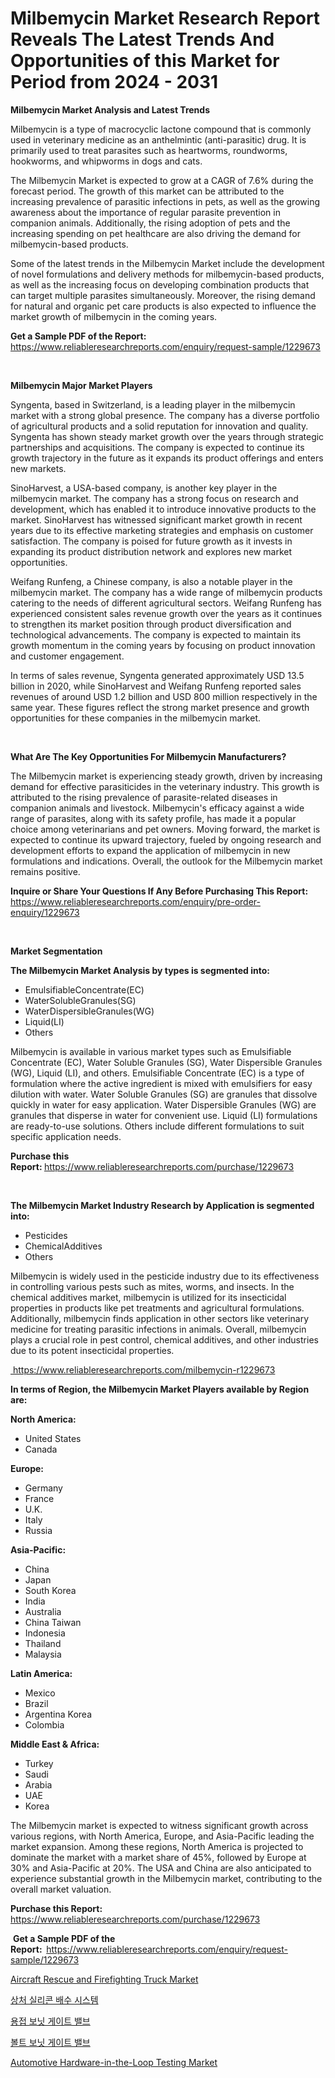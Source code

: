 <p><h1>Milbemycin Market Research Report Reveals The Latest Trends And Opportunities of this Market for Period from 2024 - 2031</h1></p><p><strong>Milbemycin Market Analysis and Latest Trends</strong></p>
<p><p>Milbemycin is a type of macrocyclic lactone compound that is commonly used in veterinary medicine as an anthelmintic (anti-parasitic) drug. It is primarily used to treat parasites such as heartworms, roundworms, hookworms, and whipworms in dogs and cats.</p><p>The Milbemycin Market is expected to grow at a CAGR of 7.6% during the forecast period. The growth of this market can be attributed to the increasing prevalence of parasitic infections in pets, as well as the growing awareness about the importance of regular parasite prevention in companion animals. Additionally, the rising adoption of pets and the increasing spending on pet healthcare are also driving the demand for milbemycin-based products.</p><p>Some of the latest trends in the Milbemycin Market include the development of novel formulations and delivery methods for milbemycin-based products, as well as the increasing focus on developing combination products that can target multiple parasites simultaneously. Moreover, the rising demand for natural and organic pet care products is also expected to influence the market growth of milbemycin in the coming years.</p></p>
<p><strong>Get a Sample PDF of the Report:&nbsp;</strong> <a href="https://www.reliableresearchreports.com/enquiry/request-sample/1229673">https://www.reliableresearchreports.com/enquiry/request-sample/1229673</a></p>
<p>&nbsp;</p>
<p><strong>Milbemycin Major Market Players</strong></p>
<p><p>Syngenta, based in Switzerland, is a leading player in the milbemycin market with a strong global presence. The company has a diverse portfolio of agricultural products and a solid reputation for innovation and quality. Syngenta has shown steady market growth over the years through strategic partnerships and acquisitions. The company is expected to continue its growth trajectory in the future as it expands its product offerings and enters new markets.</p><p>SinoHarvest, a USA-based company, is another key player in the milbemycin market. The company has a strong focus on research and development, which has enabled it to introduce innovative products to the market. SinoHarvest has witnessed significant market growth in recent years due to its effective marketing strategies and emphasis on customer satisfaction. The company is poised for future growth as it invests in expanding its product distribution network and explores new market opportunities.</p><p>Weifang Runfeng, a Chinese company, is also a notable player in the milbemycin market. The company has a wide range of milbemycin products catering to the needs of different agricultural sectors. Weifang Runfeng has experienced consistent sales revenue growth over the years as it continues to strengthen its market position through product diversification and technological advancements. The company is expected to maintain its growth momentum in the coming years by focusing on product innovation and customer engagement.</p><p>In terms of sales revenue, Syngenta generated approximately USD 13.5 billion in 2020, while SinoHarvest and Weifang Runfeng reported sales revenues of around USD 1.2 billion and USD 800 million respectively in the same year. These figures reflect the strong market presence and growth opportunities for these companies in the milbemycin market.</p></p>
<p>&nbsp;</p>
<p><strong>What Are The Key Opportunities For Milbemycin Manufacturers?</strong></p>
<p><p>The Milbemycin market is experiencing steady growth, driven by increasing demand for effective parasiticides in the veterinary industry. This growth is attributed to the rising prevalence of parasite-related diseases in companion animals and livestock. Milbemycin's efficacy against a wide range of parasites, along with its safety profile, has made it a popular choice among veterinarians and pet owners. Moving forward, the market is expected to continue its upward trajectory, fueled by ongoing research and development efforts to expand the application of milbemycin in new formulations and indications. Overall, the outlook for the Milbemycin market remains positive.</p></p>
<p><strong>Inquire or Share Your Questions If Any Before Purchasing This Report:</strong> <a href="https://www.reliableresearchreports.com/enquiry/pre-order-enquiry/1229673">https://www.reliableresearchreports.com/enquiry/pre-order-enquiry/1229673</a></p>
<p>&nbsp;</p>
<p><strong>Market Segmentation</strong></p>
<p><strong>The Milbemycin Market Analysis by types is segmented into:</strong></p>
<p><ul><li>EmulsifiableConcentrate(EC)</li><li>WaterSolubleGranules(SG)</li><li>WaterDispersibleGranules(WG)</li><li>Liquid(LI)</li><li>Others</li></ul></p>
<p><p>Milbemycin is available in various market types such as Emulsifiable Concentrate (EC), Water Soluble Granules (SG), Water Dispersible Granules (WG), Liquid (LI), and others. Emulsifiable Concentrate (EC) is a type of formulation where the active ingredient is mixed with emulsifiers for easy dilution with water. Water Soluble Granules (SG) are granules that dissolve quickly in water for easy application. Water Dispersible Granules (WG) are granules that disperse in water for convenient use. Liquid (LI) formulations are ready-to-use solutions. Others include different formulations to suit specific application needs.</p></p>
<p><strong>Purchase this Report:&nbsp;</strong><a href="https://www.reliableresearchreports.com/purchase/1229673">https://www.reliableresearchreports.com/purchase/1229673</a></p>
<p>&nbsp;</p>
<p><strong>The Milbemycin Market Industry Research by Application is segmented into:</strong></p>
<p><ul><li>Pesticides</li><li>ChemicalAdditives</li><li>Others</li></ul></p>
<p><p>Milbemycin is widely used in the pesticide industry due to its effectiveness in controlling various pests such as mites, worms, and insects. In the chemical additives market, milbemycin is utilized for its insecticidal properties in products like pet treatments and agricultural formulations. Additionally, milbemycin finds application in other sectors like veterinary medicine for treating parasitic infections in animals. Overall, milbemycin plays a crucial role in pest control, chemical additives, and other industries due to its potent insecticidal properties.</p></p>
<p><a href="https://www.reliableresearchreports.com/milbemycin-r1229673">&nbsp;https://www.reliableresearchreports.com/milbemycin-r1229673</a></p>
<p><strong>In terms of Region, the Milbemycin Market Players available by Region are:</strong></p>
<p>
    <p> <strong> North America: </strong>
        <ul>
            <li>United States</li>
            <li>Canada</li>
        </ul>
        </p> 
    <p> <strong> Europe: </strong>
        <ul>
            <li>Germany</li>
            <li>France</li>
            <li>U.K.</li>
            <li>Italy</li>
            <li>Russia</li>
        </ul>
        </p> 
    <p> <strong> Asia-Pacific: </strong>
        <ul>
            <li>China</li>
            <li>Japan</li>
            <li>South Korea</li>
            <li>India</li>
            <li>Australia</li>
            <li>China Taiwan</li>
            <li>Indonesia</li>
            <li>Thailand</li>
            <li>Malaysia</li>
        </ul>
        </p> 
    <p> <strong> Latin America: </strong>
        <ul>
            <li>Mexico</li>
            <li>Brazil</li>
            <li>Argentina Korea</li>
            <li>Colombia</li>
        </ul>
        </p> 
    <p> <strong> Middle East & Africa: </strong>
        <ul>
            <li>Turkey</li>
            <li>Saudi</li>
            <li>Arabia</li>
            <li>UAE</li>
            <li>Korea</li>
        </ul>
    </p>
    </p>
<p><p>The Milbemycin market is expected to witness significant growth across various regions, with North America, Europe, and Asia-Pacific leading the market expansion. Among these regions, North America is projected to dominate the market with a market share of 45%, followed by Europe at 30% and Asia-Pacific at 20%. The USA and China are also anticipated to experience substantial growth in the Milbemycin market, contributing to the overall market valuation.</p></p>
<p><strong>Purchase this Report: </strong><a href="https://www.reliableresearchreports.com/purchase/1229673">https://www.reliableresearchreports.com/purchase/1229673</a></p>
<p>&nbsp;<strong>Get a Sample PDF of the Report:&nbsp;&nbsp;</strong><a href="https://www.reliableresearchreports.com/enquiry/request-sample/1229673">https://www.reliableresearchreports.com/enquiry/request-sample/1229673</a></p>
<p><strong></strong></p>
<p><p><a href="https://github.com/zcbxbnir25/Market-Research-Report-List-1/blob/main/aircraft-rescue-and-firefighting-truck-market.md">Aircraft Rescue and Firefighting Truck Market</a></p><p><a href="https://medium.com/@kellyclarkson42/%EA%B8%80%EB%A1%9C%EB%B2%8C-%EC%83%81%EC%B2%98-%EC%8B%A4%EB%A6%AC%EC%BD%98-%EB%B0%B0%EC%88%98-%EC%8B%9C%EC%8A%A4%ED%85%9C-%EC%8B%9C%EC%9E%A5-%EA%B7%9C%EB%AA%A8%EB%8A%94-%EC%82%B0%EC%97%85-%EC%A0%84%EB%A7%9D%EC%97%90-%EB%94%B0%EB%A5%B4%EB%A9%B4-2024%EB%85%84%EB%B6%80%ED%84%B0-2031%EB%85%84%EA%B9%8C%EC%A7%80-%EC%95%BD-%EC%9D%98-cagr%EC%9D%84-%EA%B2%BD%ED%97%98%ED%95%A0-%EA%B2%83%EC%9C%BC%EB%A1%9C-%EC%98%88%EC%83%81%EB%90%A9%EB%8B%88%EB%8B%A4-aebfd375f395">상처 실리콘 배수 시스템</a></p><p><a href="https://github.com/bvubpqd5241630/Market-Research-Report-List-2/blob/main/6279139117441.md">용접 보닛 게이트 밸브</a></p><p><a href="https://github.com/ThomasElmes2022/Market-Research-Report-List-1/blob/main/4874798117440.md">볼트 보닛 게이트 밸브</a></p><p><a href="https://github.com/brendafegmorris532/Market-Research-Report-List-1/blob/main/automotive-hardware-in-the-loop-testing-market.md">Automotive Hardware-in-the-Loop Testing Market</a></p></p>